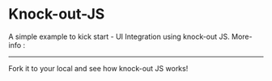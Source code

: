 # Knock-out-JS
A simple example to kick start - UI Integration using knock-out JS. More-info : 

--------------------------------------------------------------------------------
   Fork it to your local and see how knock-out JS works! 
  
